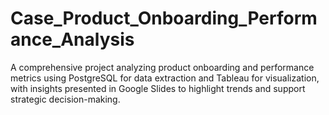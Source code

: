 # Case_Product_Onboarding_Performance_Analysis
A comprehensive project analyzing product onboarding and performance metrics using PostgreSQL for data extraction and Tableau for visualization, with insights presented in Google Slides to highlight trends and support strategic decision-making.
